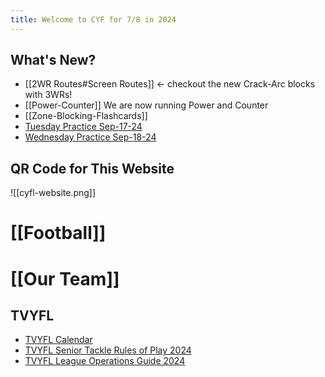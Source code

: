 ```yaml
---
title: Welcome to CYF for 7/8 in 2024
---
```

## What's New?
- [[2WR Routes#Screen Routes]] <- checkout the new Crack-Arc blocks with 3WRs!
- [[Power-Counter]] We are now running Power and Counter
- [[Zone-Blocking-Flashcards]]
- [Tuesday Practice Sep-17-24](https://www.youtube.com/watch?v=T9Tzoi-J5gA)
- [Wednesday Practice Sep-18-24](https://www.youtube.com/watch?v=rgImFHT2-L4)


## QR Code for This Website
![[cyfl-website.png]]

# [[Football]]

# [[Our Team]]

## TVYFL
- [TVYFL Calendar](https://www.tvyfl.org/calendar)
- [TVYFL Senior Tackle Rules of Play 2024](https://cdn1.sportngin.com/attachments/document/5f9a-2780650/2024_TVYFL_Senior_Tackle_Rules_of_Play.pdf)
- [TVYFL League Operations Guide 2024](https://cdn1.sportngin.com/attachments/document/a404-3027325/2024_TVYFL_League_Operations_Guide.pdf)